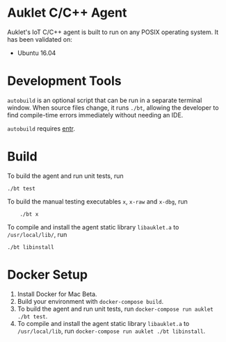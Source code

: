 # Auklet C/C++ Agent

Auklet's IoT C/C++ agent is built to run on any POSIX operating system. It
has been validated on:

- Ubuntu 16.04

# Development Tools

`autobuild` is an optional script that can be run in a separate terminal window.
When source files change, it runs `./bt`, allowing the developer to find
compile-time errors immediately without needing an IDE.

`autobuild` requires [entr](http://www.entrproject.org/).

# Build

To build the agent and run unit tests, run

	./bt test

To build the manual testing executables `x`, `x-raw` and `x-dbg`, run

		./bt x

To compile and install the agent static library `libauklet.a` to `/usr/local/lib/`, run

	./bt libinstall

# Docker Setup

1. Install Docker for Mac Beta.
1. Build your environment with `docker-compose build`.
1. To build the agent and run unit tests, run `docker-compose run auklet ./bt test`.
1. To compile and install the agent static library `libauklet.a` to `/usr/local/lib`, run `docker-compose run auklet ./bt libinstall`.
